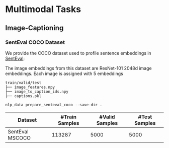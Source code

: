 # Multimodal Tasks

## Image-Captioning

### SentEval COCO Dataset
We provide the COCO dataset used to profile sentence embeddings in 
[SentEval](https://github.com/facebookresearch/SentEval):

The image embeddings from this dataset are ResNet-101 2048d image embeddings. 
Each image is assigned with 5 embeddings

```
train/valid/test
├── image_features.npy
├── image_to_caption_ids.npy
├── captions.pkl
```
```
nlp_data prepare_senteval_coco --save-dir .
```

| Dataset            | #Train Samples | #Valid Samples | #Test Samples |
|--------------------|----------------|----------------|---------------|
| SentEval MSCOCO    |   113287       | 5000           |  5000         |

